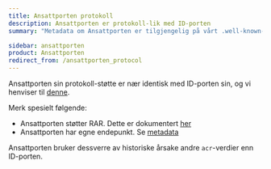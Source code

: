 ```yaml
---
title: Ansattporten protokoll
description: Ansattporten er protokoll-lik med ID-porten
summary: "Metadata om Ansattporten er tilgjengelig på vårt .well-known-endepunkt"

sidebar: ansattporten
product: Ansattporten
redirect_from: /ansattporten_protocol
---
```


Ansattporten sin protokoll-støtte er nær identisk med ID-porten sin, og vi henviser til [denne](../../docs/idporten/oidc/oidc_protocol_authorize.html).


Merk spesielt følgende:

* Ansattporten støtter RAR.  Dette er dokumentert [her](ansattporten_rar.html)
* Ansattporten har egne endepunkt.  Se [metadata](ansattporten_wellknown.html)

Ansattporten bruker dessverre av historiske årsake andre `acr`-verdier enn ID-porten.  